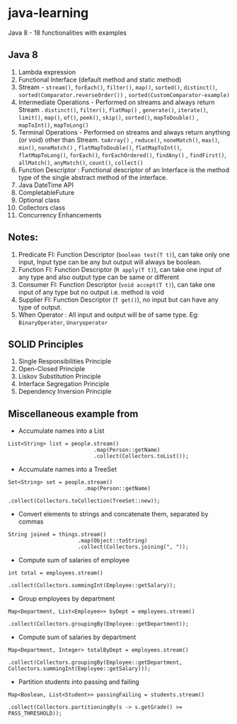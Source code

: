 # java-learning

Java 8 - 18 functionalities with examples

## Java 8

1. Lambda expression
2. Functional Interface (default method and static method)
3. Stream - `stream()`, `forEach()`, `filter()`, `map()`, `sorted()`, `distinct()`, `sorted(Comparator.reverseOrder())`
   , `sorted(CustomComparator-example)`
4. Intermediate Operations - Performed on streams and always return Stream <T>. `distinct()`, `filter()`, `flatMap()`
   , `generate()`, `iterate()`, `limit()`, `map()`, `of()`, `peek()`, `skip()`, `sorted()`, `mapToDouble()`
   , `mapToInt()`, `mapToLong()`
5. Terminal Operations - Performed on streams and always return anything (or void) other than Stream. `toArray()`
   , `reduce()`, `noneMatch()`, `max()`, `min()`, `noneMatch()`
   , `flatMapToDouble()`, `flatMapToInt()`, `flatMapToLong()`, `forEach()`, `forEachOrdered()`, `findAny()`
   , `findFirst()`, `allMatch()`, `anyMatch()`, `count()`, `collect()`
6. Function Descriptor : Functional descriptor of an Interface is the method type of the single abstract method of the interface.
7. Java DateTime API
8. CompletableFuture
9. Optional class
10. Collectors class
11. Concurrency Enhancements

## Notes:
1. Predicate FI: Function Descriptor (`boolean test(T t)`), can take only one input, Input type can be any but output will always be boolean.
2. Function FI: Function Descriptor (`R apply(T t)`), can take one input of any type and also output type can be same or different
3. Consumer FI: Function Descriptor (`void accept(T t)`), can take one input of any type but no output i.e. method is void
4. Supplier FI: Function Descriptor (`T get()`), no input but can have any type of output.
5. When Operator : All input and output will be of same type. Eg: `BinaryOperator`, `Unaryoperator`

## SOLID Principles
1. Single Responsibilities Principle
2. Open-Closed Principle
3. Liskov Substitution Principle
4. Interface Segregation Principle
5. Dependency Inversion Principle

## Miscellaneous example from

- Accumulate names into a List

```
List<String> list = people.stream()
                           .map(Person::getName)
                           .collect(Collectors.toList());
```

- Accumulate names into a TreeSet

```
Set<String> set = people.stream()
                        .map(Person::getName)
                        .collect(Collectors.toCollection(TreeSet::new));

```

- Convert elements to strings and concatenate them, separated by commas

```
String joined = things.stream()
                      .map(Object::toString)
                      .collect(Collectors.joining(", "));
```

- Compute sum of salaries of employee

```
int total = employees.stream()
                     .collect(Collectors.summingInt(Employee::getSalary));
```

- Group employees by department

```
Map<Department, List<Employee>> byDept = employees.stream()
                                                  .collect(Collectors.groupingBy(Employee::getDepartment));
```

- Compute sum of salaries by department

```
Map<Department, Integer> totalByDept = employees.stream()
                                                .collect(Collectors.groupingBy(Employee::getDepartment, Collectors.summingInt(Employee::getSalary)));
```           

- Partition students into passing and failing

```
Map<Boolean, List<Student>> passingFailing = students.stream()
                                                     .collect(Collectors.partitioningBy(s -> s.getGrade() >= PASS_THRESHOLD));
```